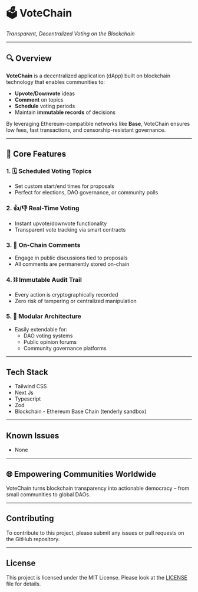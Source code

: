 # 🗳️ VoteChain  
*Transparent, Decentralized Voting on the Blockchain*

---

## 🔍 Overview  
**VoteChain** is a decentralized application (dApp) built on blockchain technology that enables communities to:  
- **Upvote/Downvote** ideas  
- **Comment** on topics  
- **Schedule** voting periods  
- Maintain **immutable records** of decisions  

By leveraging Ethereum-compatible networks like **Base**, VoteChain ensures low fees, fast transactions, and censorship-resistant governance.

---

## 🧩 Core Features  

### 1. 🗓️ Scheduled Voting Topics  
- Set custom start/end times for proposals  
- Perfect for elections, DAO governance, or community polls  

### 2. 👍/👎 Real-Time Voting  
- Instant upvote/downvote functionality  
- Transparent vote tracking via smart contracts  

### 3. 💬 On-Chain Comments  
- Engage in public discussions tied to proposals  
- All comments are permanently stored on-chain  

### 4. ⛓️ Immutable Audit Trail  
- Every action is cryptographically recorded  
- Zero risk of tampering or centralized manipulation  

### 5. 🧱 Modular Architecture  
- Easily extendable for:  
  - DAO voting systems  
  - Public opinion forums  
  - Community governance platforms
 
---

## Tech Stack

- Tailwind CSS
- Next Js
- Typescript
- Zod
- Blockchain - Ethereum Base Chain (tenderly sandbox)

---

## Known Issues
- None

---

## 🌐 Empowering Communities Worldwide  
VoteChain turns blockchain transparency into actionable democracy – from small communities to global DAOs.  

---

## Contributing

To contribute to this project, please submit any issues or pull requests on the GitHub repository.

---

## License

This project is licensed under the MIT License. Please look at the [LICENSE](LICENSE) file for details.
